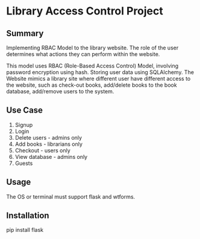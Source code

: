 # Library Access Control Project

## Summary
Implementing RBAC Model to the library website. The role of the user determines what actions they can perform within the website.

This model uses RBAC (Role-Based Access Control) Model, involving password encryption using hash. Storing user data using SQLAlchemy. The Website mimics a library site where different user have different access to the website, such as check-out books, add/delete books to the book database, add/remove users to the system.

## Use Case
1. Signup
2. Login
3. Delete users - admins only
4. Add books - librarians only
5. Checkout - users only
6. View database - admins only
7. Guests

## Usage
The OS or terminal must support flask and wtforms.

## Installation
pip install flask
